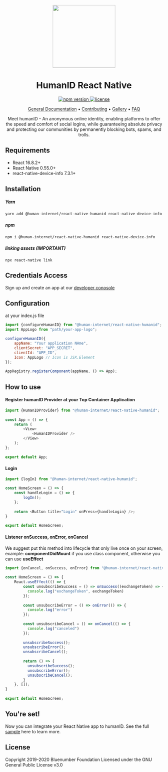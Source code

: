 <p align="center">  
  <img src="https://github.com/human-internet/humanid-reactnative-sdk/blob/main/human-id-logo.png" width="200" height="200">  
</p>  
  
<h1 align="center">HumanID React Native</h1>  
  
<p align="center">  
  <a href="https://badge.fury.io/js/%40human-internet%2Freact-native-humanid">
    <img src="https://badge.fury.io/js/%40human-internet%2Freact-native-humanid.svg" alt="npm version" />
  </a>
  <a href="https://github.com/bluenumberfoundation/humanid-reactnative-sdk/blob/main/LICENSE">  
    <img src="https://img.shields.io/badge/License-GPL%20v3-blue.svg" alt="license" />  
  </a>  
</p>  
  
<p align="center">  
<a href="https://github.com/human-internet/humanid-documentation/edit/master/README.md">General Documentation</a> •  
<a href="https://github.com/human-internet/humanid-documentation/blob/master/contributing.md">Contributing</a> •   
<a href="https://github.com/human-internet/humanid-documentation/blob/master/gallery.md">Gallery</a> •   
<a href="https://github.com/human-internet/humanid-documentation/blob/master/faq.md">FAQ</a>  
</p>  
  
<p align="center">  
Meet humanID - An anonymous online identity, enabling platforms to offer the speed and comfort of social logins, while guaranteeing absolute privacy and protecting our communities by permanently blocking bots, spams, and trolls.  
</p>  
  
## Requirements  
- React 16.8.2+  
- React Native 0.55.0+  
- react-native-device-info 7.3.1+  
  
  
## Installation  
##### Yarn  
```
yarn add @human-internet/react-native-humanid react-native-device-info  
```  
##### npm  
```  
npm i @human-internet/react-native-humanid react-native-device-info  
```

##### linking assets (IMPORTANT)
```
npx react-native link
```
  
## Credentials Access  
  
Sign up and create an app at our [developer conosole](https://developers.human-id.org)
  
## Configuration  
at your index.js file  
  
```js
import {configureHumanID} from "@human-internet/react-native-humanid";  
import AppLogo from "path/your-app-logo";
  
configureHumanID({  
    appName: "Your application NAme",
    clientSecret: "APP_SECRET",
    clientId: "APP_ID",
    Icon: AppLogo // Icon is JSX.Element
});
  
AppRegistry.registerComponent(appName, () => App);  
```  
  
## How to use  
  
#### Register humanID Provider at your Top Container Application

```js
import {HumanIDProvider} from "@human-internet/react-native-humanid";
  
const App = () => {
    return (
        <View>
            <HumanIDProvider />
        </View>
    );
};
  
export default App; 
```  
  
#### Login  
  
```js
import {logIn} from "@human-internet/react-native-humanid";
  
const HomeScreen = () => {  
    const handleLogin = () => {
        logIn();
    };
    
    return <Button title="Login" onPress={handleLogin} />;
}  
  
export default HomeScreen;  
```  
  
####  Listener onSuccess, onError, onCancel  
We suggest put this method into lifecycle that only live once on your screen, example: <b>componentDidMount</b> if you use class component, otherwise you can use <b>useEffect</b>  
  
```js
import {onCancel, onSuccess, onError} from "@human-internet/react-native-humanid";  
  
const HomeScreen = () => {  
    React.useEffect(() => {
        const unsubscribeSuccess = () => onSuccess((exchangeToken) => {
          console.log("exchangeToken", exchangeToken)
        });
    
        const unsubscribeError = () => onError(() => {
          console.log("error")
        });
    
        const unsubscribeCancel = () => onCancel(() => {
          console.log("canceled")
        });
    
        unsubscribeSuccess();
        unsubscribeError();
        unsubscribeCancel();
    
        return () => {
          unsubscribeSuccess();
          unsubscribeError();
          unsubscribeCancel();
        }
    }, []);
}  
 
export default HomeScreen;
```  

## You're set!
Now you can integrate your React Native app to humanID. See the full [sample](https://github.com/human-internet/humanid-reactnative-sdk/tree/example) here to learn more.

## License
Copyright 2019-2020 Bluenumber Foundation Licensed under the GNU General Public License v3.0
